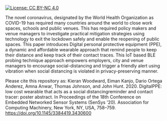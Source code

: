 [![License: CC BY-NC 4.0](https://img.shields.io/badge/License-CC_BY--NC_4.0-lightgrey.svg)](https://creativecommons.org/licenses/by-nc/4.0/)


The novel coronavirus, designated by the World Health Organization as COVID-19 has required many countries around the world to close work spaces, schools and public venues. This has required policy makers and venue managers to investigate practical mitigation strategies using technology to exit the lockdown safely and enable the reopening of public spaces. This paper introduces Digital personal protective equipment (PPE), a dynamic and affordable wearable approach that remind people to keep their distance and keep track of their contact traces. This IoT based BLE probing technique approach empowers employers, city and venue managers to encourage social-distancing and trigger a friendly alert using vibration when social distancing is violated in privacy-preserving manner.

Please cite this repository as:
Kieran Woodward, Eiman Kanjo, Dario Ortega Anderez, Amna Anwar, Thomas Johnson, and John Hunt. 2020. DigitalPPE: low cost wearable that acts as a social distancingreminder and contact tracer: poster abstract. In Proceedings of the 18th Conference on Embedded Networked Sensor Systems (SenSys '20). Association for Computing Machinery, New York, NY, USA, 758–759. https://doi.org/10.1145/3384419.3430600
